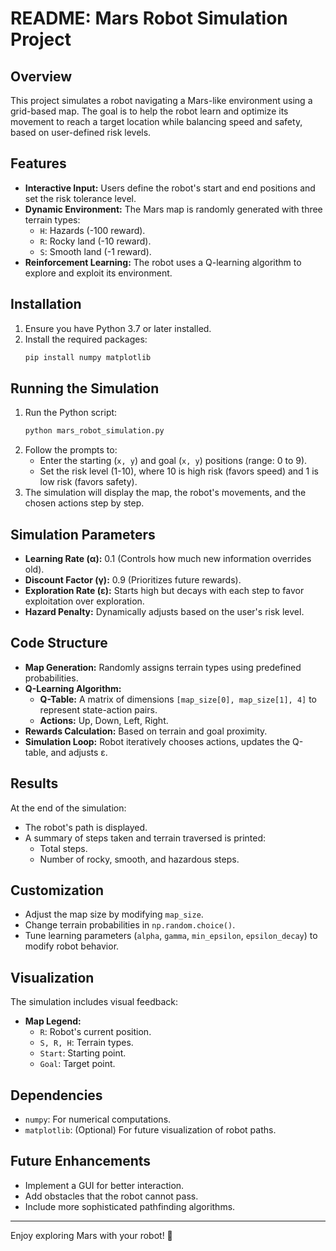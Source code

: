 # README: Mars Robot Simulation Project

## Overview
This project simulates a robot navigating a Mars-like environment using a grid-based map. The goal is to help the robot learn and optimize its movement to reach a target location while balancing speed and safety, based on user-defined risk levels.

## Features
- **Interactive Input:** Users define the robot's start and end positions and set the risk tolerance level.
- **Dynamic Environment:** The Mars map is randomly generated with three terrain types:
  - `H`: Hazards (-100 reward).
  - `R`: Rocky land (-10 reward).
  - `S`: Smooth land (-1 reward).
- **Reinforcement Learning:** The robot uses a Q-learning algorithm to explore and exploit its environment.

## Installation
1. Ensure you have Python 3.7 or later installed.
2. Install the required packages:
   ```bash
   pip install numpy matplotlib
   ```

## Running the Simulation
1. Run the Python script:
   ```bash
   python mars_robot_simulation.py
   ```
2. Follow the prompts to:
   - Enter the starting (`x, y`) and goal (`x, y`) positions (range: 0 to 9).
   - Set the risk level (1-10), where 10 is high risk (favors speed) and 1 is low risk (favors safety).
3. The simulation will display the map, the robot's movements, and the chosen actions step by step.

## Simulation Parameters
- **Learning Rate (α):** 0.1 (Controls how much new information overrides old).
- **Discount Factor (γ):** 0.9 (Prioritizes future rewards).
- **Exploration Rate (ε):** Starts high but decays with each step to favor exploitation over exploration.
- **Hazard Penalty:** Dynamically adjusts based on the user's risk level.

## Code Structure
- **Map Generation:** Randomly assigns terrain types using predefined probabilities.
- **Q-Learning Algorithm:**
  - **Q-Table:** A matrix of dimensions `[map_size[0], map_size[1], 4]` to represent state-action pairs.
  - **Actions:** Up, Down, Left, Right.
- **Rewards Calculation:** Based on terrain and goal proximity.
- **Simulation Loop:** Robot iteratively chooses actions, updates the Q-table, and adjusts ε.

## Results
At the end of the simulation:
- The robot's path is displayed.
- A summary of steps taken and terrain traversed is printed:
  - Total steps.
  - Number of rocky, smooth, and hazardous steps.

## Customization
- Adjust the map size by modifying `map_size`.
- Change terrain probabilities in `np.random.choice()`.
- Tune learning parameters (`alpha`, `gamma`, `min_epsilon`, `epsilon_decay`) to modify robot behavior.

## Visualization
The simulation includes visual feedback:
- **Map Legend:**
  - `R`: Robot's current position.
  - `S, R, H`: Terrain types.
  - `Start`: Starting point.
  - `Goal`: Target point.

## Dependencies
- `numpy`: For numerical computations.
- `matplotlib`: (Optional) For future visualization of robot paths.

## Future Enhancements
- Implement a GUI for better interaction.
- Add obstacles that the robot cannot pass.
- Include more sophisticated pathfinding algorithms.

---

Enjoy exploring Mars with your robot! 🚀
